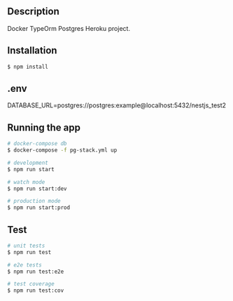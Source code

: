 ## Description

Docker TypeOrm Postgres Heroku project.

## Installation

```bash
$ npm install
```

## .env

DATABASE_URL=postgres://postgres:example@localhost:5432/nestjs_test2

## Running the app

```bash
# docker-compose db
$ docker-compose -f pg-stack.yml up

# development
$ npm run start

# watch mode
$ npm run start:dev

# production mode
$ npm run start:prod
```

## Test

```bash
# unit tests
$ npm run test

# e2e tests
$ npm run test:e2e

# test coverage
$ npm run test:cov
```